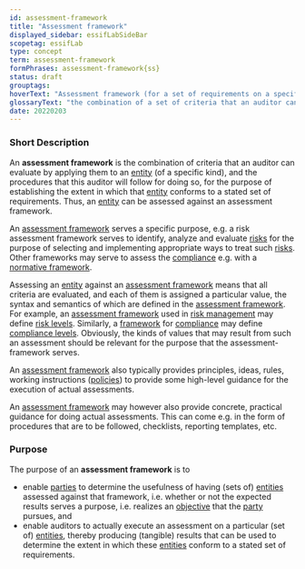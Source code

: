 ```yaml
---
id: assessment-framework
title: "Assessment framework"
displayed_sidebar: essifLabSideBar
scopetag: essifLab
type: concept
term: assessment-framework
formPhrases: assessment-framework{ss}
status: draft
grouptags:
hoverText: "Assessment framework (for a set of requirements on a specified kind of Entity)): the combination of a set of criteria that an auditor can assess by applying them to an Entity (of the specified kind), and the procedures that this Auditor will follow for doing so, for the purpose of establishing the extent in which that Entity conforms to the stated set of requirements."
glossaryText: "the combination of a set of criteria that an auditor can assess by applying them to an [entity](@) (of a specific kind), and the procedures that this auditor will follow for doing so, for the purpose of establishing the extent in which that [entity](@) conforms to a stated set of requirements."
date: 20220203
---
```


### Short Description
An **assessment framework** is the combination of criteria that an auditor can evaluate by applying them to an [entity](@) (of a specific kind), and the procedures that this auditor will follow for doing so, for the purpose of establishing the extent in which that [entity](@) conforms to a stated set of requirements. Thus, an [entity](@) can be assessed against an assessment framework.

An [assessment framework](@) serves a specific purpose, e.g. a risk assessment framework serves to identify, analyze and evaluate [risks](@) for the purpose of selecting and implementing appropriate ways to treat such [risks](@). Other frameworks may serve to assess the [compliance](@) e.g. with a [normative framework](@).

Assessing an [entity](@) against an [assessment framework](@) means that all criteria are evaluated, and each of them is assigned a particular value, the syntax and semantics of which are defined in the [assessment framework](@). For example, an [assessment framework](@) used in [risk management](@) may define [risk levels](risk-level@). Similarly, a [framework](assessment-framework@) for [compliance](@) may define [compliance levels](compliance-level@). Obviously, the kinds of values that may result from such an assessment should be relevant for the purpose that the assessment-framework serves.

An [assessment framework](@) also typically provides principles, ideas, rules, working instructions ([policies](@)) to provide some high-level guidance for the execution of actual assessments.

An [assessment framework](@) may however also provide concrete, practical guidance for doing actual assessments. This can come e.g. in the form of procedures that are to be followed, checklists, reporting templates, etc.

### Purpose
The purpose of an **assessment framework** is to
- enable [parties](@) to determine the usefulness of having (sets of) [entities](@) assessed against that framework, i.e. whether or not the expected results serves a purpose, i.e. realizes an [objective](@) that the [party](@) pursues, and
- enable auditors to actually execute an assessment on a particular (set of) [entities](@), thereby producing (tangible) results that can be used to determine the extent in which these [entities](@) conform to a stated set of requirements.
